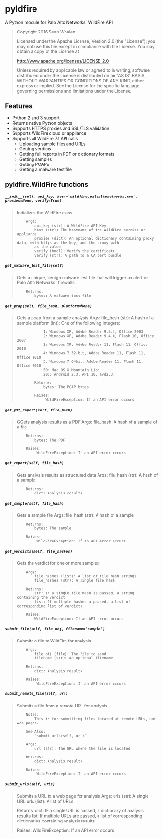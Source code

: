 # pyldfire
A Python module for Palo Alto Networks` WildFire API


> Copyright 2016 Sean Whalen
>
> Licensed under the Apache License, Version 2.0 (the "License");
> you may not use this file except in compliance with the License.
> You may obtain a copy of the License at
>
> http://www.apache.org/licenses/LICENSE-2.0
>
> Unless required by applicable law or agreed to in writing, software
> distributed under the License is distributed on an "AS IS" BASIS,
> WITHOUT WARRANTIES OR CONDITIONS OF ANY KIND, either express or implied.
> See the License for the specific language governing permissions and
> limitations under the License.

## Features

- Python 2 and 3 support
- Returns native Python objects
- Supports HTTPS proxies and SSL/TLS validation
- Supports WildFire cloud or appliance  
- Supports all WildFire 7.1 API calls
    - Uploading sample files and URLs
    - Getting verdicts
    - Getting full reports in PDF or dictionary formats
    - Getting samples
    - Getting PCAPs
    - Getting a malware test file

## pyldfire.WildFire functions

##### `__init__(self, api_key, host='wildfire.paloaltonetworks.com', proxies=None, verify=True)`

> Initializes the WildFire class
>
>         Args:
>             api_key (str): A WildFire API Key
>             host (str): The hostname of the WildFire service or appliance
>             proxies (dict): An optional dictionary containing proxy data, with https as the key, and the proxy path
>             as the value
>             verify (bool): Verify the certificate
>             verify (str): A path to a CA cert bundle



##### `get_malware_test_file(self)`

> Gets a unique, benign malware test file that will trigger an alert on Palo Alto Networks' firewalls
>
>         Returns:
>             bytes: A malware test file



##### `get_pcap(self, file_hash, platform=None)`

> Gets a pcap from a sample analysis
>             Args:
>                 file_hash (str): A hash of a sample
>                 platform (int): One of the following integers:
>
>                 1: Windows XP, Adobe Reader 9.3.3, Office 2003
>                 2: Windows XP, Adobe Reader 9.4.0, Flash 10, Office 2007
>                 3: Windows XP, Adobe Reader 11, Flash 11, Office 2010
>                 4: Windows 7 32-bit, Adobe Reader 11, Flash 11, Office 2010
>                 5: Windows 7 64bit, Adobe Reader 11, Flash 11, Office 2010
>                 50: Mac OS X Mountain Lion
>                 201: Android 2.3, API 10, avd2.3.
>
>             Returns:
>                 bytes: The PCAP bytes
>
>             Raises:
>                  WildFireException: If an API error occurs



##### `get_pdf_report(self, file_hash)`

> GGets analysis results as a PDF
>         Args:
>             file_hash: A hash of a sample of a file
>
>         Returns:
>             bytes: The PDF
>
>         Raises:
>              WildFireException: If an API error occurs



##### `get_report(self, file_hash)`

> Gets analysis results as structured data
>         Args:
>             file_hash (str): A hash of a sample
>
>         Returns:
>             dict: Analysis results



##### `get_sample(self, file_hash)`

> Gets a sample file
>         Args:
>             file_hash (str): A hash of a sample
>
>         Returns:
>             bytes: The sample
>
>         Raises:
>              WildFireException: If an API error occurs



##### `get_verdicts(self, file_hashes)`

> Gets the verdict for one or more samples
>
>         Args:
>             file_hashes (list): A list of file hash strings
>             file_hashes (str): A single file hash
>
>         Returns:
>             str: If a single file hash is passed, a string containing the verdict
>             list: If multiple hashes a passed, a list of corresponding list of verdicts
>
>         Raises:
>             WildFireException: If an API error occurs



##### `submit_file(self, file_obj, filename='sample')`

> Submits a file to WildFire for analysis
>
>         Args:
>             file_obj (file): The file to send
>             filename (str): An optional filename
>
>         Returns:
>             dict: Analysis results
>
>         Raises:
>              WildFireException: If an API error occurs



##### `submit_remote_file(self, url)`

> Submits a file from a remote URL for analysis
>
>         Notes:
>             This is for submitting files located at remote URLs, not web pages.
>
>         See Also:
>             `submit_urls(self, url)`
>
>         Args:
>             url (str): The URL where the file is located
>
>         Returns:
>             dict: Analysis results
>
>         Raises:
>              WildFireException: If an API error occurs



##### `submit_urls(self, urls)`

> Submits a URL to a web page for analysis
> Args:
>     urls (str): A single URL
>     urls (list): A list of URLs
>
> Returns:
>     dict: IF a single URL is passed, a dictionary of analysis results
>     list: If multiple URLs are passed, a list of corresponding dictionaries containing analysis results
>
> Raises:
>      WildFireException: If an API error occurs